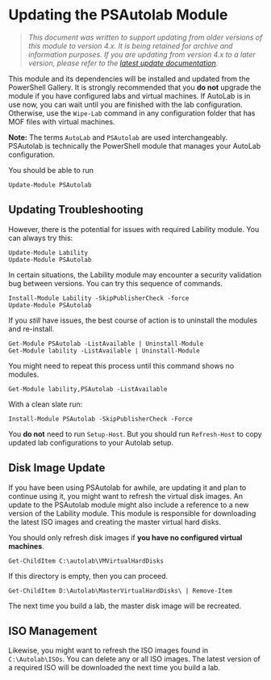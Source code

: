 # Updating the PSAutolab Module

> *This document was written to support updating from older versions of this module to version 4.x. It is being retained for archive and information purposes. If you are updating from version 4.x to a later version, please refer to the [latest update documentation](update-v5.md)*.

This module and its dependencies will be installed and updated from the PowerShell Gallery. It is strongly recommended that you __do not__ upgrade  the module if you have configured labs and virtual machines. If AutoLab is in use now, you can wait until you are finished with the lab configuration. Otherwise, use the `Wipe-Lab` command in any configuration folder that has MOF files with virtual machines.

__Note:__ The terms `AutoLab` and `PSAutolab` are used interchangeably. PSAutolab is technically the PowerShell module that manages your AutoLab configuration.

You should be able to run

```shell
Update-Module PSAutolab
```

## Updating Troubleshooting

However, there is the potential for issues with required Lability module. You can always try this:

```shell
Update-Module Lability
Update-Module PSAutolab
```

In certain situations, the Lability module may encounter a security validation bug between versions. You can try this sequence of commands.

```shell
Install-Module Lability -SkipPublisherCheck -force
Update-Module PSAutolab
```

If you *still* have issues, the best course of action is to uninstall the modules and re-install.

```shell
Get-Module PSAutolab -ListAvailable | Uninstall-Module
Get-Module lability -ListAvailable | Uninstall-Module
```

You might need to repeat this process until this command shows no modules.

```shell
Get-Module lability,PSAutolab -ListAvailable
```

With a clean slate run:

```shell
Install-Module PSAutolab -SkipPublisherCheck -Force
```

You __do not__ need to run `Setup-Host`. But you should run `Refresh-Host` to copy updated lab configurations to your Autolab setup.

## Disk Image Update

If you have been using PSAutolab for awhile, are updating it and plan to continue using it, you might want to refresh the virtual disk images. An update to the PSAutolab module might also include a reference to a new version of the Lability module. This module is responsible for downloading the latest ISO images and creating the master virtual hard disks.

You should only refresh disk images if __you have no configured virtual machines__.

```shell
Get-ChildItem C:\autolab\VMVirtualHardDisks
```

If this directory is empty, then you can proceed.

```shell
Get-ChildItem D:\Autolab\MasterVirtualHardDisks\ | Remove-Item
```

The next time you build a lab, the master disk image will be recreated.

## ISO Management

Likewise, you might want to refresh the ISO images found in `C:\Autolab\ISOs`. You can delete any or all ISO images. The latest version of a required ISO will be downloaded the next time you build a lab.
